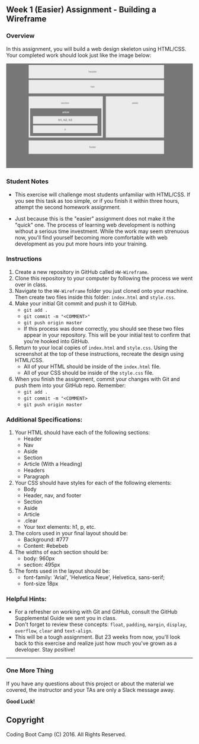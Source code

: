## Week 1 (Easier) Assignment - Building a Wireframe

### Overview
In this assignment, you will build a web design skeleton using HTML/CSS. Your completed work should look just like the image below:

![Final Layout](Images/Easier-Layout.png)

### Student Notes

* This exercise will challenge most students unfamiliar with HTML/CSS. If you see this task as too simple, or if you finish it within three hours, attempt the second homework assignment. 

* Just because this is the "easier" assignment does not make it the "quick" one. The process of learning web development is nothing without a serious time investment. While the work may seem strenuous now, you'll find yourself becoming more comfortable with web development as you put more hours into your training.

### Instructions
1. Create a new repository in GitHub called `HW-Wireframe`.
2. Clone this repository to your computer by following the process we went over in class.
3. Navigate to the `HW-Wireframe` folder you just cloned onto your machine. Then create two files inside this folder: `index.html` and `style.css`.
4. Make your initial Git commit and push it to GitHub. 
    * `git add .`
    * `git commit -m "<COMMENT>"`
    * `git push origin master`
    * If this process was done correctly, you should see these two files appear in your repository. This will be your initial test to confirm that you're hooked into GitHub. 
5. Return to your local copies of `index.html` and `style.css`. Using the screenshot at the top of these instructions, recreate the design using HTML/CSS. 
    * All of your HTML should be inside of the `index.html` file. 
    * All of your CSS should be inside of the `style.css` file.
6. When you finish the assignment, commit your changes with Git and push them into your GitHub repo. Remember:
    * `git add .`
    * `git commit -m "<COMMENT>`
    * `git push origin master`

### Additional Specifications:
1. Your HTML should have each of the following sections: 
    * Header
    * Nav
    * Aside
    * Section
    * Article (With a Heading)
    * Headers
    * Paragraph
2. Your CSS should have styles for each of the following elements:
    * Body
    * Header, nav, and footer
    * Section
    * Aside
    * Article
    * .clear
    * Your text elements: h1, p, etc.
3. The colors used in your final layout should be:
    * Background: #777
    * Content: #ebebeb
4. The widths of each section should be:
    * body: 960px
    * section: 495px
5. The fonts used in the layout should be:
    * font-family: 'Arial', 'Helvetica Neue', Helvetica, sans-serif;
    * font-size 18px


### Helpful Hints:
* For a refresher on working with Git and GitHub, consult the GitHub Supplemental Guide we sent you in class.
* Don't forget to review these concepts: `float`, `padding`, `margin`, `display`, `overflow`, `clear` and `text-align`.
* This will be a tough assignment. But 23 weeks from now, you'll look back to this exercise and realize just how much you've grown as a developer. Stay positive! 


-------
### One More Thing
If you have any questions about this project or about the material we covered, the instructor and your TAs are only a Slack message away.

**Good Luck!**

## Copyright
Coding Boot Camp (C) 2016. All Rights Reserved.
